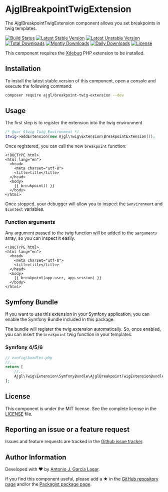 AjglBreakpointTwigExtension
===========================

The AjglBreakpointTwigExtension component allows you set breakpoints in twig templates.

[![Build Status](https://github.com/ajgarlag/AjglBreakpointTwigExtension/workflows/tests/badge.svg?branch=master)](https://github.com/ajgarlag/AjglBreakpointTwigExtension/actions)
[![Latest Stable Version](https://poser.pugx.org/ajgl/breakpoint-twig-extension/v/stable.png)](https://packagist.org/packages/ajgl/breakpoint-twig-extension)
[![Latest Unstable Version](https://poser.pugx.org/ajgl/breakpoint-twig-extension/v/unstable.png)](https://packagist.org/packages/ajgl/breakpoint-twig-extension)
[![Total Downloads](https://poser.pugx.org/ajgl/breakpoint-twig-extension/downloads.png)](https://packagist.org/packages/ajgl/breakpoint-twig-extension)
[![Montly Downloads](https://poser.pugx.org/ajgl/breakpoint-twig-extension/d/monthly.png)](https://packagist.org/packages/ajgl/breakpoint-twig-extension)
[![Daily Downloads](https://poser.pugx.org/ajgl/breakpoint-twig-extension/d/daily.png)](https://packagist.org/packages/ajgl/breakpoint-twig-extension)
[![License](https://poser.pugx.org/ajgl/breakpoint-twig-extension/license.png)](https://packagist.org/packages/ajgl/breakpoint-twig-extension)

This component requires the [Xdebug] PHP extension to be installed.


Installation
------------

To install the latest stable version of this component, open a console and execute the following command:
```bash
composer require ajgl/breakpoint-twig-extension --dev
```


Usage
-----

The first step is to register the extension into the twig environment
```php
/* @var $twig Twig_Environment */
$twig->addExtension(new Ajgl\Twig\Extension\BreakpointExtension());
```

Once registered, you can call the new `breakpoint` function:
```twig
<!DOCTYPE html>
<html lang="en">
  <head>
    <meta charset="utf-8">
    <title>title</title>
  </head>
  <body>
    {{ breakpoint() }}
  </body>
</html>
```

Once stopped, your debugger will allow you to inspect the `$environment` and `$context` variables.

### Function arguments

Any argument passed to the twig function will be added to the `$arguments` array, so you can inspect it easily.

```twig
<!DOCTYPE html>
<html lang="en">
  <head>
    <meta charset="utf-8">
    <title>title</title>
  </head>
  <body>
    {{ breakpoint(app.user, app.session) }}
  </body>
</html>
```

Symfony Bundle
--------------

If you want to use this extension in your Symfony application, you can enable the
Symfony Bundle included in this package.

The bundle will register the twig extension automatically. So, once enabled, you
can insert the `breakpoint` twig function in your templates.

### Symfony 4/5/6

```php
// config/bundles.php
//...
return [
    //...
    Ajgl\Twig\Extension\SymfonyBundle\AjglBreakpointTwigExtensionBundle::class => ['dev' => true]
];
```

License
-------

This component is under the MIT license. See the complete license in the [LICENSE] file.


Reporting an issue or a feature request
---------------------------------------

Issues and feature requests are tracked in the [Github issue tracker].


Author Information
------------------

Developed with ♥ by [Antonio J. García Lagar].

If you find this component useful, please add a ★ in the [GitHub repository page] and/or the [Packagist package page].

[Xdebug]: https://xdebug.org/
[LICENSE]: LICENSE
[Github issue tracker]: https://github.com/ajgarlag/AjglBreakpointTwigExtension/issues
[Antonio J. García Lagar]: http://aj.garcialagar.es
[GitHub repository page]: https://github.com/ajgarlag/AjglBreakpointTwigExtension
[Packagist package page]: https://packagist.org/packages/ajgl/breakpoint-twig-extension
